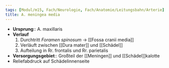 ```yaml
---
tags: [Modul/m15, Fach/Neurologie, Fach/Anatomie/Leitungsbahn/Arterie]
title: A. meningea media
---
```

- **Ursprung**:: A. maxillaris
- **Verlauf**
	1. Durchtritt *Foramen spinosum* → [[Fossa cranii media]]
	2. Verläuft zwischen [[Dura mater]] und [[Schädel]]
	3. Aufteilung in Rr. frontalis und Rr. parietalis
- **Versorgungsgebiet**:: Großteil der [[Meningen]] und [[Schädel]]kalotte
- Reliefabdruck auf Schädelinnenseite